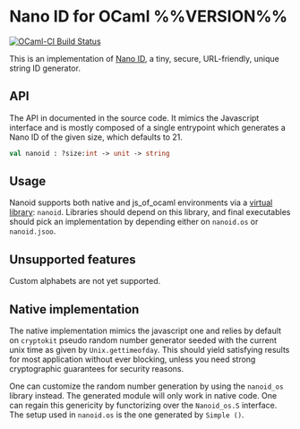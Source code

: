 # Nano ID for OCaml %%VERSION%%

[![OCaml-CI Build Status](https://img.shields.io/endpoint?url=https%3A%2F%2Fci.ocamllabs.io%2Fbadge%2Froutineco%2Focaml-nanoid%2Fmaster&logo=ocaml)](https://ci.ocamllabs.io/github/routineco/ocaml-nanoid)

This is an implementation of [Nano ID](https://github.com/ai/nanoid),
a tiny, secure, URL-friendly, unique string ID generator.

## API

The API in documented in the source code. It mimics the Javascript
interface and is mostly composed of a single entrypoint which
generates a Nano ID of the given size, which defaults to 21.

```ocaml
val nanoid : ?size:int -> unit -> string
```

## Usage

Nanoid supports both native and js_of_ocaml environments via a
[virtual
library](https://dune.readthedocs.io/en/stable/variants.html):
`nanoid`. Libraries should depend on this library, and final
executables should pick an implementation by depending either on
`nanoid.os` or `nanoid.jsoo`.

## Unsupported features

Custom alphabets are not yet supported.

## Native implementation

The native implementation mimics the javascript one and relies by
default on `cryptokit` pseudo random number generator seeded with the
current unix time as given by `Unix.gettimeofday`. This should yield
satisfying results for most application without ever blocking, unless
you need strong cryptographic guarantees for security reasons.

One can customize the random number generation by using the
`nanoid_os` library instead. The generated module will only work in
native code. One can regain this genericity by functorizing over the
`Nanoid_os.S` interface.  The setup used in `nanoid.os` is the one
generated by `Simple ()`.
